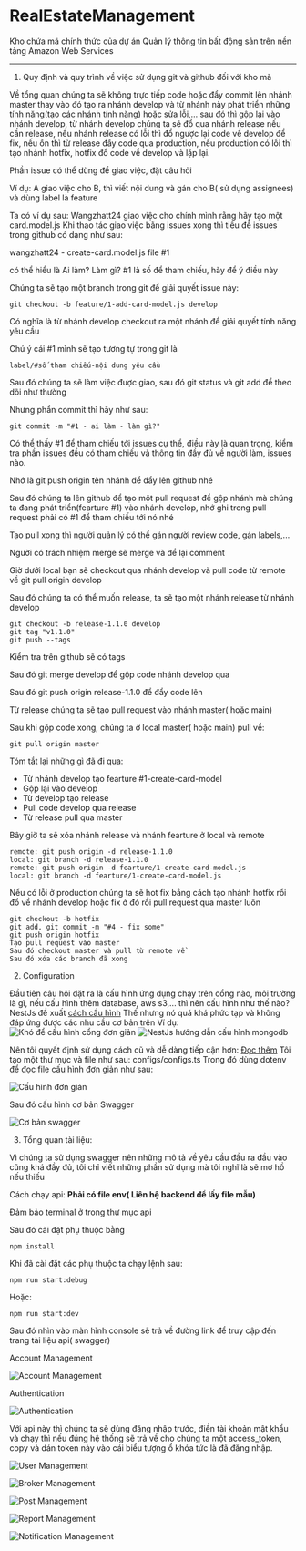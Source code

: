 
# RealEstateManagement

Kho chứa mã chính thức của dự án Quản lý thông tin bất động sản trên nền tảng Amazon Web Services
<hr />

1. Quy định và quy trình về việc sử dụng git và github đối với kho mã

Về tổng quan chúng ta sẽ không trực tiếp code hoặc đẩy commit lên nhánh master thay vào đó tạo ra nhánh develop và từ nhánh này phát triển những tính năng(tạo các nhánh tính năng) hoặc sửa lỗi,... sau đó thì gộp lại vào nhánh develop, từ nhánh develop chúng ta sẽ đổ qua nhánh release nếu cần release, nếu nhánh release có lỗi thì đổ ngược lại code về develop để fix, nếu ổn thì từ release đẩy code qua production, nếu production có lỗi thì tạo nhánh hotfix, hotfix đổ code về develop và lặp lại.

Phần issue có thể dùng để giao việc, đặt câu hỏi

Ví dụ: A giao việc cho B, thì viết nội dung và gán cho B( sử dụng assignees) và dùng label là feature

Ta có ví dụ sau: Wangzhatt24 giao việc cho chính mình rằng hãy tạo một card.model.js
Khi thao tác giao việc bằng issues xong thì tiêu đề issues trong github có dạng như sau: 

   wangzhatt24 - create-card.model.js file #1

có thể hiểu là Ai làm? Làm gì? #1 là số để tham chiếu, hãy để ý điều này

Chúng ta sẽ tạo một branch trong git để giải quyết issue này: 

    git checkout -b feature/1-add-card-model.js develop

Có nghĩa là từ nhánh develop checkout ra một nhánh để giải quyết tính năng yêu cầu

Chú ý cái #1 mình sẽ tạo tương tự trong git là 

    label/#số tham chiếu-nội dung yêu cầu

Sau đó chúng ta sẽ làm việc được giao, sau đó git status và git add để theo dõi như thường

Nhưng phần commit thì hãy như sau: 

    git commit -m "#1 - ai làm - làm gì?"

Có thể thấy #1 để tham chiếu tới issues cụ thể, điều này là quan trọng, kiểm tra phần issues đều có tham chiếu và thông tin đầy đủ về người làm, issues nào.

Nhớ là git push origin tên nhánh để đẩy lên github nhé

Sau đó chúng ta lên github để tạo một pull request để gộp nhánh mà chúng ta đang phát triển(fearture #1) vào nhánh develop, nhớ ghi trong pull request phải có #1 để tham chiếu tới nó nhé

Tạo pull xong thì người quản lý có thể gán người review code, gán labels,...

Người có trách nhiệm merge sẽ merge và để lại comment

Giờ dưới local bạn sẽ checkout qua nhánh develop và pull code từ remote về git pull origin develop

Sau đó chúng ta có thể muốn release, ta sẽ tạo một nhánh release từ nhánh develop

    git checkout -b release-1.1.0 develop
    git tag "v1.1.0"
    git push --tags

Kiểm tra trên github sẽ có tags

Sau đó git merge develop để gộp code nhánh develop qua

Sau đó git push origin release-1.1.0 để đẩy code lên

Từ release chúng ta sẽ tạo pull request vào nhánh master( hoặc main) 

Sau khi gộp code xong, chúng ta ở local master( hoặc main) pull về: 

    git pull origin master

Tóm tắt lại những gì đã đi qua: 

 - Từ nhánh develop tạo fearture #1-create-card-model
 -  Gộp lại vào develop
 - Từ develop tạo release
 - Pull code develop qua release
 - Từ release pull qua master

Bây giờ ta sẽ xóa nhánh release và nhánh fearture ở local và remote

    remote: git push origin -d release-1.1.0
    local: git branch -d release-1.1.0 
    remote: git push origin -d fearture/1-create-card-model.js 
    local: git branch -d fearture/1-create-card-model.js 

Nếu có lỗi ở production chúng ta sẽ hot fix bằng cách tạo nhánh hotfix rồi đổ về nhánh develop hoặc fix ở đó rồi pull request qua master luôn

    git checkout -b hotfix
    git add, git commit -m "#4 - fix some"
    git push origin hotfix
    Tạo pull request vào master
    Sau đó checkout master và pull từ remote về
    Sau đó xóa các branch đã xong

2. Configuration

Đầu tiên câu hỏi đặt ra là cấu hình ứng dụng chạy trên cổng nào, môi trường là gì, nếu cấu hình thêm database, aws s3,... thì nên cấu hình như thế nào?
NestJs đề xuất [cách cấu hình](https://docs.nestjs.com/techniques/configuration)
Thế nhưng nó quá khá phức tạp và không đáp ứng được các nhu cầu cơ bản trên
Ví dụ: ![Khó để cấu hình cổng đơn giản](./assets/images/main-dotenv-questioningioning.png)
![NestJs hướng dẫn cấu hình mongodb](./assets/images/how-nestjs-config-mongodb.png)

Nên tôi quyết định sử dụng cách cũ và dễ dàng tiếp cận hơn:
[Đọc thêm](https://medium.com/@datails/nestjs-keep-it-simple-stupid-4101d8bdf59c)
Tôi tạo một thư mục và file như sau: configs/configs.ts
Trong đó dùng dotenv để đọc file cấu hình đơn giản như sau:

![Cấu hình đơn giản](./assets/images/how-i-configed-dotenv.png)

Sau đó cấu hình cơ bản Swagger

![Cơ bản swagger](./assets/images/swagger-configs.png)

3. Tổng quan tài liệu:

Vì chúng ta sử dụng swagger nên những mô tả về yêu cầu đầu ra đầu vào cũng khá đầy đủ, tôi chỉ viết những phần sử dụng mà tôi nghĩ là sẽ mơ hồ nếu thiếu

Cách chạy api:
**Phải có file env( Liên hệ backend để lấy file mẫu)**

Đảm bảo terminal ở trong thư mục api

Sau đó cài đặt phụ thuộc bằng

    npm install
 
 Khi đã cài đặt các phụ thuộc ta chạy lệnh sau:

    npm run start:debug
   
  Hoặc:  

    npm run start:dev

Sau đó nhìn vào màn hình console sẽ trả về đường link để truy cập đến trang tài liệu api( swagger)

Account Management

![Account Management](./assets/images/accmgt.png)

Authentication

![Authentication](./assets/images/authen.png)

Với api này thì chúng ta sẽ dùng đăng nhập trước, điền tài khoản mật khẩu và chạy thì nếu đúng hệ thống sẽ trả về cho chúng ta một access_token, copy và dán token này vào cái biểu tượng ổ khóa tức là đã đăng nhập.

![User Management](./assets/images/user.png)

![Broker Management](./assets/images/broker.png)

![Post Management](./assets/images/post.png)

![Report Management](./assets/images/report.png)

![Notification Management](./assets/images/noti.png)
